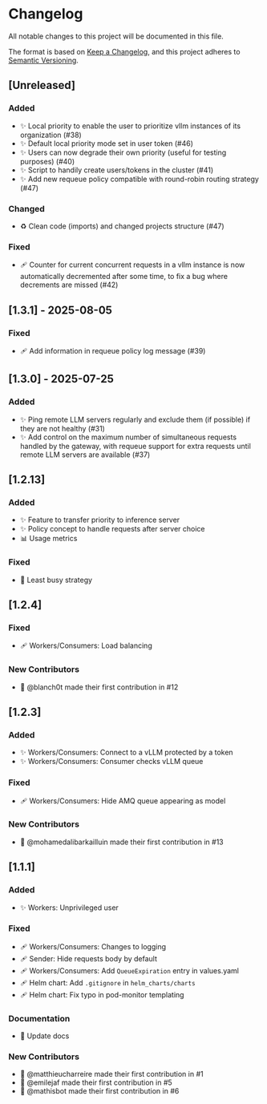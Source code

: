 # Changelog

All notable changes to this project will be documented in this file.

The format is based on [Keep a Changelog](https://keepachangelog.com/en/1.0.0/),
and this project adheres to [Semantic Versioning](https://semver.org/spec/v2.0.0.html).

## [Unreleased]

### Added
- ✨ Local priority to enable the user to prioritize vllm instances of its organization (#38)
- ✨ Default local priority mode set in user token (#46)
- ✨ Users can now degrade their own priority (useful for testing purposes) (#40)
- ✨ Script to handily create users/tokens in the cluster (#41)
- ✨ Add new requeue policy compatible with round-robin routing strategy (#47)

### Changed
- ♻️ Clean code (imports) and changed projects structure (#47)

### Fixed
- 🩹 Counter for current concurrent requests in a vllm instance is now automatically decremented after some time, to fix
a bug where decrements are missed (#42)

## [1.3.1] - 2025-08-05

### Fixed
- 🩹 Add information in requeue policy log message (#39)

## [1.3.0] - 2025-07-25

### Added
- ✨ Ping remote LLM servers regularly and exclude them (if possible) if they are not healthy (#31)
- ✨ Add control on the maximum number of simultaneous requests handled by the gateway, with requeue support for extra requests until remote LLM servers are available (#37)

## [1.2.13]

### Added
- ✨ Feature to transfer priority to inference server
- ✨ Policy concept to handle requests after server choice
- 📊 Usage metrics

### Fixed
- 🐛 Least busy strategy

## [1.2.4]

### Fixed
- 🩹 Workers/Consumers: Load balancing

### New Contributors
- 👤 @blanch0t made their first contribution in #12

## [1.2.3]

### Added
- ✨ Workers/Consumers: Connect to a vLLM protected by a token
- ✨ Workers/Consumers: Consumer checks vLLM queue

### Fixed
- 🩹 Workers/Consumers: Hide AMQ queue appearing as model

### New Contributors
- 👤 @mohamedalibarkailluin made their first contribution in #13

## [1.1.1]

### Added
- ✨ Workers: Unprivileged user

### Fixed
- 🩹 Workers/Consumers: Changes to logging
- 🩹 Sender: Hide requests body by default
- 🩹 Workers/Consumers: Add `QueueExpiration` entry in values.yaml
- 🩹 Helm chart: Add `.gitignore` in `helm_charts/charts`
- 🩹 Helm chart: Fix typo in pod-monitor templating

### Documentation
- 📖 Update docs

### New Contributors
- 👤 @matthieucharreire made their first contribution in #1  
- 👤 @emilejaf made their first contribution in #5  
- 👤 @mathisbot made their first contribution in #6

